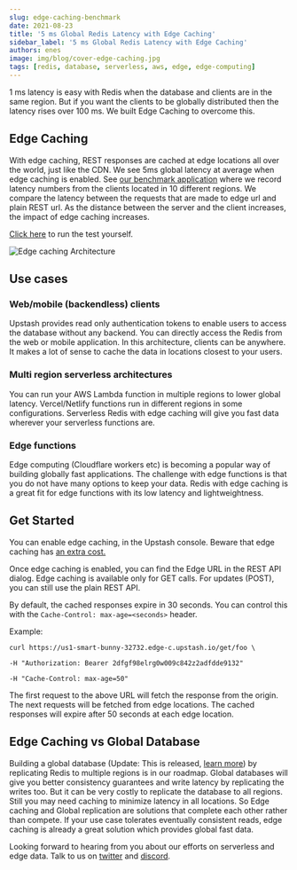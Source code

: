 ```yaml
---
slug: edge-caching-benchmark
date: 2021-08-23
title: '5 ms Global Redis Latency with Edge Caching'
sidebar_label: '5 ms Global Redis Latency with Edge Caching'
authors: enes
image: img/blog/cover-edge-caching.jpg
tags: [redis, database, serverless, aws, edge, edge-computing]
---
```



1 ms latency is easy with Redis when the database and clients are in the same region. But if you want the clients to be globally distributed then the latency rises over 100 ms. We built Edge Caching to overcome this.

<!--truncate-->

## Edge Caching

With edge caching, REST responses are cached at edge locations all over the world, just like the CDN. We see 5ms global latency at average when edge caching is enabled. See [our benchmark application](https://edge-benchmark.vercel.app/) where we record latency numbers from the clients located in 10 different regions. We compare the latency between the requests that are made to edge url and plain REST url. As the distance between the server and the client increases, the impact of edge caching increases. 

[Click here](https://edge-benchmark.vercel.app/) to run the test yourself.


![Edge caching Architecture](/img/blog/edge-caching.png "Edge caching Architecture")

## Use cases


### Web/mobile (backendless) clients

Upstash provides read only authentication tokens to enable users to access the database without any backend. You can directly access the Redis from the web or mobile application. In this architecture, clients can be anywhere. It makes a lot of sense to cache the data in locations closest to your users.


### Multi region serverless architectures

You can run your AWS Lambda function in multiple regions to lower global latency. Vercel/Netlify functions run in different regions in some configurations. Serverless Redis with edge caching will give you fast data wherever your serverless functions are.


### Edge functions

Edge computing (Cloudflare workers etc) is becoming a popular way of building globally fast applications. The challenge with edge functions is that you do not have many options to keep your data. Redis with edge caching is a great fit for edge functions with its low latency and lightweightness.


## Get Started

You can enable edge caching, in the Upstash console. Beware that edge caching has [an extra cost.](https://docs.upstash.com/account/pricing#edge-caching)

Once edge caching is enabled, you can find the Edge URL in the REST API dialog. Edge caching is available only for GET calls. For updates (POST), you can still use the plain REST API.

By default, the cached responses expire in 30 seconds. You can control this with the `Cache-Control: max-age=<seconds>` header.

Example:
        
```shell
curl https://us1-smart-bunny-32732.edge-c.upstash.io/get/foo \

-H "Authorization: Bearer 2dfgf98elrg0w009c842z2adfdde9132"

-H "Cache-Control: max-age=50"
```

The first request to the above URL will fetch the response from the origin. The next requests will be fetched from edge locations. The cached responses will expire after 50 seconds at each edge location.


## Edge Caching vs Global Database

Building a global database (Update: This is released, [learn more](https://blog.upstash.com/global-database)) by replicating Redis to multiple regions is in our roadmap. Global databases will give you better consistency guarantees and write latency by replicating the writes too. But it can be very costly to replicate the database to all regions. Still you may need caching to minimize latency in all locations. So Edge caching and Global replication are solutions that complete each other rather than compete. If your use case tolerates eventually consistent reads, edge caching is already a great solution which provides global fast data.

Looking forward to hearing from you about our efforts on serverless and edge data. Talk to us on [twitter](https://twitter.com/upstash) and [discord](https://discord.com/invite/w9SenAtbme).
